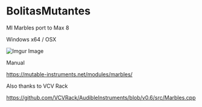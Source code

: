 # BolitasMutantes

MI Marbles port to Max 8

Windows x64 / OSX
 
![Imgur Image](https://i.imgur.com/hSuqXmQ.png)
 
 Manual
 
 https://mutable-instruments.net/modules/marbles/

 Also thanks to VCV Rack
 
 https://github.com/VCVRack/AudibleInstruments/blob/v0.6/src/Marbles.cpp